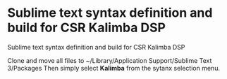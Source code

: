 # Sublime text syntax definition and build for CSR Kalimba DSP
Sublime text syntax definition and build for CSR Kalimba DSP

Clone and move all files to ~/Library/Application Support/Sublime Text 3/Packages
Then simply select **Kalimba** from the sytanx selection menu.
